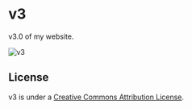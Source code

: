v3
==

v3.0 of my website.

![v3](http://file.setetres.st/img/v3-header.gif?v=1&raw=true)

License
-------

v3 is under a [Creative Commons Attribution License].

[setetres.st]: http://setetres.st
[Creative Commons Attribution License]: http://creativecommons.org/licenses/by/4.0